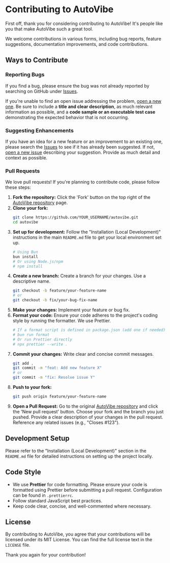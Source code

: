 # Contributing to AutoVibe

First off, thank you for considering contributing to AutoVibe! It's people like you that make
AutoVibe such a great tool.

We welcome contributions in various forms, including bug reports, feature suggestions, documentation
improvements, and code contributions.

## Ways to Contribute

### Reporting Bugs

If you find a bug, please ensure the bug was not already reported by searching on GitHub under
[Issues](https://github.com/msveshnikov/autovibe/issues).

If you're unable to find an open issue addressing the problem,
[open a new one](https://github.com/msveshnikov/autovibe/issues/new). Be sure to include a **title
and clear description**, as much relevant information as possible, and a **code sample or an
executable test case** demonstrating the expected behavior that is not occurring.

### Suggesting Enhancements

If you have an idea for a new feature or an improvement to an existing one, please search the
[Issues](https://github.com/msveshnikov/autovibe/issues) to see if it has already been suggested. If
not, [open a new issue](https://github.com/msveshnikov/autovibe/issues/new) describing your
suggestion. Provide as much detail and context as possible.

### Pull Requests

We love pull requests! If you're planning to contribute code, please follow these steps:

1.  **Fork the repository:** Click the 'Fork' button on the top right of the
    [AutoVibe repository](https://github.com/msveshnikov/autovibe) page.
2.  **Clone your fork:**
    ```bash
    git clone https://github.com/YOUR_USERNAME/autovibe.git
    cd autovibe
    ```
3.  **Set up for development:** Follow the "Installation (Local Development)" instructions in the
    main `README.md` file to get your local environment set up.
    ```bash
    # Using Bun
    bun install
    # Or using Node.js/npm
    # npm install
    ```
4.  **Create a new branch:** Create a branch for your changes. Use a descriptive name.
    ```bash
    git checkout -b feature/your-feature-name
    # or
    git checkout -b fix/your-bug-fix-name
    ```
5.  **Make your changes:** Implement your feature or bug fix.
6.  **Format your code:** Ensure your code adheres to the project's coding style by running the
    formatter. We use Prettier.
    ```bash
    # If a format script is defined in package.json (add one if needed)
    # bun run format
    # Or run Prettier directly
    # npx prettier --write .
    ```
7.  **Commit your changes:** Write clear and concise commit messages.
    ```bash
    git add .
    git commit -m "feat: Add new feature X"
    # or
    git commit -m "fix: Resolve issue Y"
    ```
8.  **Push to your fork:**
    ```bash
    git push origin feature/your-feature-name
    ```
9.  **Open a Pull Request:** Go to the original
    [AutoVibe repository](https://github.com/msveshnikov/autovibe) and click the 'New pull request'
    button. Choose your fork and the branch you just pushed. Provide a clear description of your
    changes in the pull request. Reference any related issues (e.g., "Closes #123").

## Development Setup

Please refer to the "Installation (Local Development)" section in the `README.md` file for detailed
instructions on setting up the project locally.

## Code Style

- We use **Prettier** for code formatting. Please ensure your code is formatted using Prettier
  before submitting a pull request. Configuration can be found in `.prettierrc`.
- Follow standard JavaScript best practices.
- Keep code clear, concise, and well-commented where necessary.

## License

By contributing to AutoVibe, you agree that your contributions will be licensed under its MIT
License. You can find the full license text in the `LICENSE` file.

Thank you again for your contribution!
